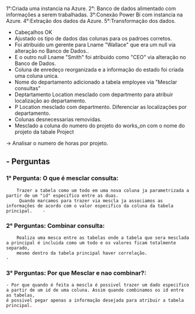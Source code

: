 1°:Criada uma instancia na Azure.
2°: Banco de dados alimentado com informações a serem trabalhadas.
3°:Conexão Power Bi com instancia na Azure.
4°:Extração dos dados da Azure.
5°:Transformação dos dados.
 - Cabeçalhos OK
 - Ajustado os tipo de dados das colunas para os padroes corretos.
 - Foi atribuido um gerente para Lname "Wallace" que era um null via alteração no Banco de Dados..
 - E o outro null Lname "Smith" foi atribuido como "CEO" via alteração no Banco de Dados.
 - Coluna de enredeço reorganizada e a informação do estado foi criada uma coluna unica.
 - Nome do departamento adicionado a tabela employee via "Mesclar consultas"
 - Deptartamento Location mesclado com departmento para atribuir localização ao departamento.
 - P Location mesclado com departmento. Diferenciar as localizações por departamento.
 - Colunas desnecessarias removidas.
 - Mesclado a coluna do numero do projeto do works_on com o nome do projeto da tabale Project

 
->  Analisar o numero de horas por projeto.
 
## - Perguntas

### 1° Pergunta: O que é mesclar consulta:
		Trazer a tabela como um todo em uma nova coluna ja parametrizada a partir de um "id" especifico entre as duas. 
		 Quando marcamos para trazer via mescla ja associamos as informações de acordo com o valor especifico da coluna da tabela principal.	-
### 2° Perguntas: Combinar consulta:
		Realiza uma mesca entre as tabelas onde a tabela que sera mesclada a principal é incluida como um todo e os valores ficam totalmente separado,
		mesmo dentro da tabela principal haver correlação.
 	-
### 3° Perguntas: Por que Mesclar e nao combinar?:
	- Por que quando é feita a mescla é possivel trazer um dado especifico a partir de um id de uma coluna. Assim quando combinamos os id entre as tabelas,
	é possivel pegar apenas a informação desejada para atribuir a tabela principal.